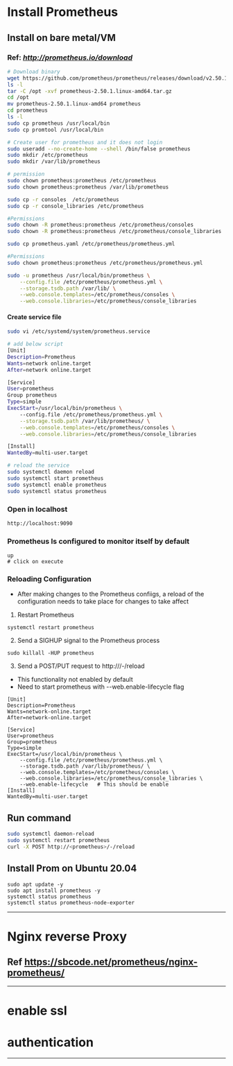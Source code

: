 # Install Prometheus
## Install on bare metal/VM
### Ref: *http://prometheus.io/download*
```sh
# Download binary
wget https://github.com/prometheus/prometheus/releases/download/v2.50.1/prometheus-2.50.1.linux-amd64.tar.gz
ls -l
tar -C /opt -xvf prometheus-2.50.1.linux-amd64.tar.gz
cd /opt
mv prometheus-2.50.1.linux-amd64 prometheus
cd prometheus
ls -l
sudo cp prometheus /usr/local/bin
sudo cp promtool /usr/local/bin

# Create user for prometheus and it does not login
sudo useradd --no-create-home --shell /bin/false prometheus
sudo mkdir /etc/prometheus
sudo mkdir /var/lib/prometheus

# permission
sudo chown prometheus:prometheus /etc/prometheus
sudo chown prometheus:prometheus /var/lib/prometheus

sudo cp -r consoles  /etc/prometheus
sudo cp -r console_libraries /etc/prometheus

#Permissions
sudo chown -R prometheus:prometheus /etc/prometheus/consoles
sudo chown -R prometheus:prometheus /etc/prometheus/console_libraries

sudo cp prometheus.yaml /etc/prometheus/prometheus.yml

#Permissions
sudo chown prometheus:prometheus /etc/prometheus/prometheus.yml

sudo -u prometheus /usr/local/bin/prometheus \
    --config.file /etc/prometheus/prometheus.yml \
    --storage.tsdb.path /var/lib/ \
    --web.console.templates=/etc/prometheus/consoles \
    --web.console.libraries=/etc/prometheus/console_libraries
```
#### Create service file
```sh
sudo vi /etc/systemd/system/prometheus.service

# add below script
[Unit]
Description=Prometheus
Wants=network online.target
After=network online.target

[Service]
User=prometheus
Group prometheus
Type=simple
ExecStart=/usr/local/bin/prometheus \
    --config.file /etc/prometheus/prometheus.yml \
    --storage.tsdb.path /var/lib/prometheus/ \
    --web.console.templates=/etc/prometheus/consoles \
    --web.console.libraries=/etc/prometheus/console_libraries

[Install]
WantedBy=multi-user.target

# reload the service
sudo systemctl daemon reload
sudo systemctl start prometheus
sudo systemctl enable prometheus
sudo systemctl status prometheus
```
### Open in localhost
```sh
http://localhost:9090
```
### Prometheus Is configured to monitor itself by default
```t
up 
# click on execute
```
### Reloading Configuration
- After making changes to the Prometheus confiigs, a reload of the configuration needs to take place for changes to take affect
1. Restart Prometheus
```
systemctl restart prometheus
```
2. Send a SIGHUP signal to the Prometheus process
```
sudo killall -HUP prometheus
```
3. Send a POST/PUT request to http://<prometheus>/-/reload
- This functionality not enabled by default
- Need to start prometheus with --web.enable-lifecycle flag
```t
[Unit]
Description=Prometheus
Wants=network-online.target
After=network-online.target

[Service]
User=prometheus
Group=prometheus
Type=simple
ExecStart=/usr/local/bin/prometheus \
    --config.file /etc/prometheus/prometheus.yml \
    --storage.tsdb.path /var/lib/prometheus/ \
    --web.console.templates=/etc/prometheus/consoles \
    --web.console.libraries=/etc/prometheus/console_libraries \
    --web.enable-lifecycle   # This should be enable
[Install]
WantedBy=multi-user.target
```
## Run command 
```sh
sudo systemctl daemon-reload
sudo systemctl restart prometheus
curl -X POST http://<prometheus>/-/reload
```

## Install Prom on Ubuntu 20.04
```
sudo apt update -y
sudo apt install prometheus -y
systemctl status prometheus
systemctl status prometheus-node-exporter
```
********************************
# Nginx reverse Proxy
## Ref https://sbcode.net/prometheus/nginx-prometheus/
********************************
# enable ssl
# authentication
*******************************